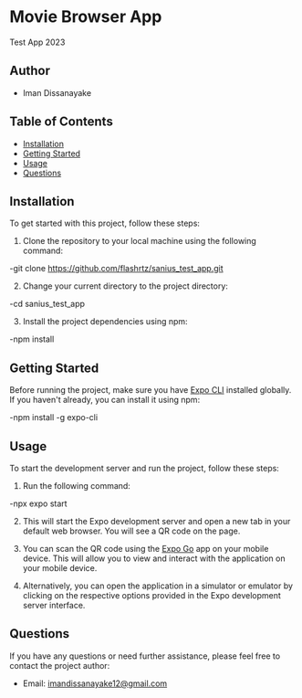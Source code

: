 # Movie Browser App

Test App 2023

## Author

- Iman Dissanayake
## Table of Contents

- [Installation](#installation)
- [Getting Started](#getting-started)
- [Usage](#usage)
- [Questions](#questions)

## Installation

To get started with this project, follow these steps:

1. Clone the repository to your local machine using the following command:

-git clone https://github.com/flashrtz/sanius_test_app.git


2. Change your current directory to the project directory:

-cd sanius_test_app


3. Install the project dependencies using npm:

-npm install


## Getting Started

Before running the project, make sure you have [Expo CLI](https://docs.expo.dev/get-started/installation/) installed globally. If you haven't already, you can install it using npm:

-npm install -g expo-cli


## Usage

To start the development server and run the project, follow these steps:

1. Run the following command:

-npx expo start


2. This will start the Expo development server and open a new tab in your default web browser. You will see a QR code on the page.

3. You can scan the QR code using the [Expo Go](https://expo.dev/client) app on your mobile device. This will allow you to view and interact with the application on your mobile device.

4. Alternatively, you can open the application in a simulator or emulator by clicking on the respective options provided in the Expo development server interface.

## Questions

If you have any questions or need further assistance, please feel free to contact the project author:

- Email: imandissanayake12@gmail.com





